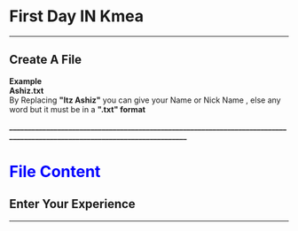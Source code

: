 
# <b>First Day IN Kmea</b>
---
## <b> Create A File </b>
<p>
<b size="20px"> Example </b>
<br>
<b> Ashiz.txt </b> 
<br>By Replacing <b>"Itz Ashiz"</b> you can give your Name or Nick Name , else any word  but it must be in a <b>".txt" format <b>
</p>
___________________________________________________________________________________________________________________________

# <font  color='blue'><b> File Content </b></font>
<h2>Enter Your Experience </h2>

___

